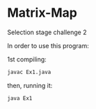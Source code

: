 # Matrix-Map
Selection stage challenge 2



In order to use this program:

1st compiling:

  ```sh
  javac Ex1.java
  ```

then, running it:
```sh
java Ex1
```
